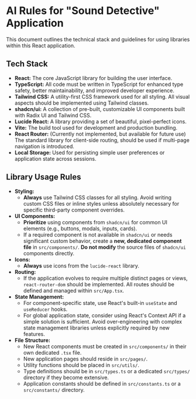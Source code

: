 # AI Rules for "Sound Detective" Application

This document outlines the technical stack and guidelines for using libraries within this React application.

## Tech Stack

*   **React:** The core JavaScript library for building the user interface.
*   **TypeScript:** All code must be written in TypeScript for enhanced type safety, better maintainability, and improved developer experience.
*   **Tailwind CSS:** A utility-first CSS framework used for all styling. All visual aspects should be implemented using Tailwind classes.
*   **shadcn/ui:** A collection of pre-built, customizable UI components built with Radix UI and Tailwind CSS.
*   **Lucide React:** A library providing a set of beautiful, pixel-perfect icons.
*   **Vite:** The build tool used for development and production bundling.
*   **React Router:** (Currently not implemented, but available for future use) The standard library for client-side routing, should be used if multi-page navigation is introduced.
*   **Local Storage:** Used for persisting simple user preferences or application state across sessions.

## Library Usage Rules

*   **Styling:**
    *   **Always** use Tailwind CSS classes for all styling. Avoid writing custom CSS files or inline styles unless absolutely necessary for specific third-party component overrides.
*   **UI Components:**
    *   **Prioritize** using components from `shadcn/ui` for common UI elements (e.g., buttons, modals, inputs, cards).
    *   If a required component is not available in `shadcn/ui` or needs significant custom behavior, create a **new, dedicated component file** in `src/components/`. **Do not modify** the source files of `shadcn/ui` components directly.
*   **Icons:**
    *   **Always** use icons from the `lucide-react` library.
*   **Routing:**
    *   If the application evolves to require multiple distinct pages or views, `react-router-dom` should be implemented. All routes should be defined and managed within `src/App.tsx`.
*   **State Management:**
    *   For component-specific state, use React's built-in `useState` and `useReducer` hooks.
    *   For global application state, consider using React's Context API if a simple solution is sufficient. Avoid over-engineering with complex state management libraries unless explicitly required by new features.
*   **File Structure:**
    *   New React components must be created in `src/components/` in their own dedicated `.tsx` file.
    *   New application pages should reside in `src/pages/`.
    *   Utility functions should be placed in `src/utils/`.
    *   Type definitions should be in `src/types.ts` or a dedicated `src/types/` directory if they become extensive.
    *   Application constants should be defined in `src/constants.ts` or a `src/constants/` directory.